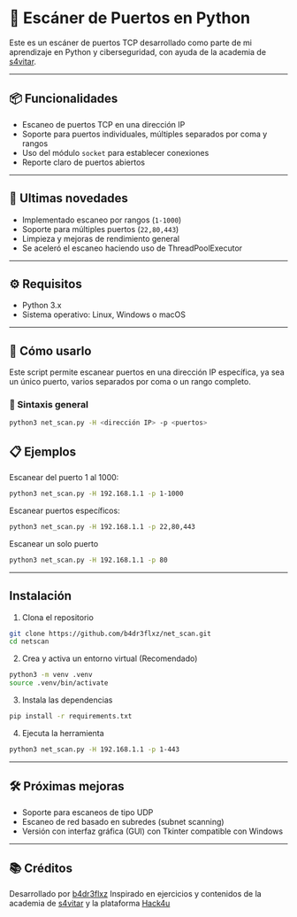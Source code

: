 # 🔎 Escáner de Puertos en Python

Este es un escáner de puertos TCP desarrollado como parte de mi aprendizaje en Python y ciberseguridad, con ayuda de la academia de [s4vitar](https://youtube.com/@s4vitar).

---

## 📦 Funcionalidades

- Escaneo de puertos TCP en una dirección IP
- Soporte para puertos individuales, múltiples separados por coma y rangos
- Uso del módulo `socket` para establecer conexiones
- Reporte claro de puertos abiertos

---

## 📢 Ultimas novedades

- Implementado escaneo por rangos (`1-1000`)
- Soporte para múltiples puertos (`22,80,443`)
- Limpieza y mejoras de rendimiento general
- Se aceleró el escaneo haciendo uso de ThreadPoolExecutor

---

## ⚙️ Requisitos

- Python 3.x  
- Sistema operativo: Linux, Windows o macOS

---

## 🧪 Cómo usarlo

Este script permite escanear puertos en una dirección IP específica, ya sea un único puerto, varios separados por coma o un rango completo.

### 📌 Sintaxis general

```bash
python3 net_scan.py -H <dirección IP> -p <puertos>
```

## 📋 Ejemplos

Escanear del puerto 1 al 1000:

```bash
python3 net_scan.py -H 192.168.1.1 -p 1-1000
```

Escanear puertos específicos:

```bash
python3 net_scan.py -H 192.168.1.1 -p 22,80,443
```

Escanear un solo puerto

```bash
python3 net_scan.py -H 192.168.1.1 -p 80
```

---

## Instalación
1. Clona el repositorio
   
```bash
git clone https://github.com/b4dr3flxz/net_scan.git
cd netscan
```
2. Crea y activa un entorno virtual (Recomendado)
   
```bash
python3 -m venv .venv
source .venv/bin/activate
```
3. Instala las dependencias

```bash
pip install -r requirements.txt
```
4. Ejecuta la herramienta
   
```bash
python3 net_scan.py -H 192.168.1.1 -p 1-443
```

---

## 🛠️ Próximas mejoras

- Soporte para escaneos de tipo UDP
- Escaneo de red basado en subredes (subnet scanning)
- Versión con interfaz gráfica (GUI) con Tkinter compatible con Windows

---

## 📚 Créditos

Desarrollado por [b4dr3flxz](https://github.com/b4dr3flxz)
Inspirado en ejercicios y contenidos de la academia de [s4vitar](https://youtube.com/@s4vitar) y la plataforma [Hack4u](https://hack4u.io)
